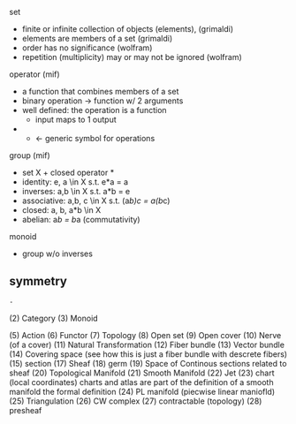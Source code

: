 set 
- finite or infinite collection of objects (elements), (grimaldi)
- elements are members of a set (grimaldi)
- order has no significance (wolfram)
- repetition (multiplicity) may or may not be ignored (wolfram)

operator (mif)
- a function that combines members of a set
- binary operation -> function w/ 2 arguments
- well defined: the operation is a function
    - input maps to 1 output
- * <- generic symbol for operations

group (mif)
- set  X + closed operator *
- identity: e, a \in X s.t. e*a = a
- inverses: a,b \in X s.t. a*b = e
- associative: a,b, c \in X s.t. (a*b)*c = a*(b*c) 
- closed: a, b, a*b \in X
- abelian: a*b = b*a (commutativity)

monoid
- group w/o inverses


symmetry
-
    - 
(2) Category
(3) Monoid



(5) Action
(6) Functor
(7) Topology
(8) Open set
(9) Open cover
(10) Nerve (of a cover)
(11) Natural Transformation
(12) Fiber bundle
(13) Vector bundle
(14) Covering space (see how this is just a fiber bundle with descrete fibers)
(15) section
(17) Sheaf
(18) germ
(19) Space of Continous sections related to sheaf
(20) Topological Manifold
(21) Smooth Manifold
(22) Jet 
(23) chart (local coordinates)
charts and atlas are part of the definition of a smooth manifold
the formal definition
(24) PL manifold (piecwise linear maniofld)
(25) Triangulation
(26) CW complex
(27) contractable (topology)
(28) presheaf